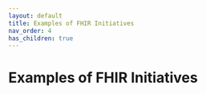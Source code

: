 ```yaml
---
layout: default
title: Examples of FHIR Initiatives
nav_order: 4
has_children: true
---
```


# Examples of FHIR Initiatives
